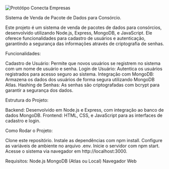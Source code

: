 ![Protótipo Conecta Empresas]([https://img.shields.io/github/license/nicolasdepaulla/de_paulas_delivery](https://www.figma.com/proto/M7BWqOVoXNQ24iyHNFmGQG/Prototipo-Conecta-Empresas?node-id=1-2&node-type=CANVAS&t=Vv8Jikz88C9zWwPw-1&scaling=min-zoom&content-scaling=fixed&page-id=0%3A1&starting-point-node-id=1%3A2))


Sistema de Venda de Pacote de Dados para Consórcio.


Este projeto é um sistema de venda de pacotes de dados para consórcios, desenvolvido utilizando Node.js, Express, MongoDB, e JavaScript. Ele oferece funcionalidades para cadastro de usuários e autenticação, garantindo a segurança das informações através de criptografia de senhas.

Funcionalidades:

Cadastro de Usuário: Permite que novos usuários se registrem no sistema com um nome de usuário e senha.
Login de Usuário: Autentica os usuários registrados para acesso seguro ao sistema.
Integração com MongoDB: Armazena os dados dos usuários de forma segura utilizando MongoDB Atlas.
Hashing de Senhas: As senhas são criptografadas com bcrypt para garantir a segurança dos dados.


Estrutura do Projeto:

Backend: Desenvolvido em Node.js e Express, com integração ao banco de dados MongoDB.
Frontend: HTML, CSS, e JavaScript para as interfaces de cadastro e login.


Como Rodar o Projeto:

Clone este repositório.
Instale as dependências com npm install.
Configure as variáveis de ambiente no arquivo .env.
Inicie o servidor com npm start.
Acesse o sistema via navegador em http://localhost:3000.


Requisitos:
Node.js
MongoDB (Atlas ou Local)
Navegador Web
